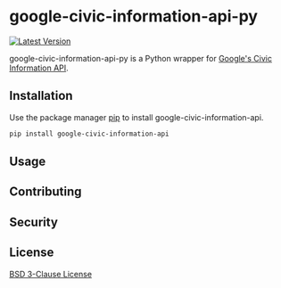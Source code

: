 # google-civic-information-api-py
[![Latest Version](https://pypip.in/version/google-civic-information-api/badge.svg)](https://pypi.python.org/pypi/google-civic-information-api/)

google-civic-information-api-py is a Python wrapper for [Google's Civic Information API](https://developers.google.com/civic-information/docs/v2).

## Installation

Use the package manager [pip](https://pip.pypa.io/en/stable/) to install google-civic-information-api.

```bash
pip install google-civic-information-api
```

## Usage

## Contributing

## Security

## License

[BSD 3-Clause License](https://github.com/k0pak4/google-civic-information-api-py/blob/main/LICENSE)